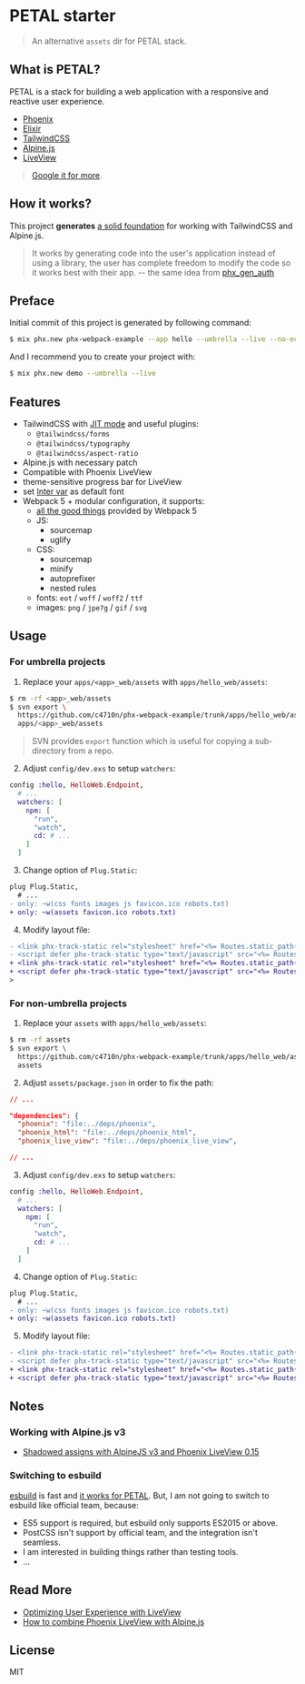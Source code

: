 # PETAL starter

> An alternative `assets` dir for PETAL stack.

## What is PETAL?

PETAL is a stack for building a web application with a responsive and reactive user experience.

- [Phoenix](https://www.phoenixframework.org/)
- [Elixir](https://elixir-lang.org/)
- [TailwindCSS](https://tailwindcss.com/)
- [Alpine.js](https://github.com/alpinejs/alpine)
- [LiveView](https://hexdocs.pm/phoenix_live_view)

> [Google it for more](https://www.google.com/search?q=petal+stack).

## How it works?

This project **generates** [a solid foundation](https://github.com/c4710n/phx-webpack-example/tree/master/apps/hello_web/assets) for working with TailwindCSS and Alpine.js.

> It works by generating code into the user's application instead of using a library, the user has complete freedom to modify the code so it works best with their app.
> -- the same idea from [phx_gen_auth](https://github.com/aaronrenner/phx_gen_auth)

## Preface

Initial commit of this project is generated by following command:

```sh
$ mix phx.new phx-webpack-example --app hello --umbrella --live --no-ecto
```

And I recommend you to create your project with:

```sh
$ mix phx.new demo --umbrella --live
```

## Features

- TailwindCSS with [JIT mode](https://tailwindcss.com/docs/just-in-time-mode) and useful plugins:
  - `@tailwindcss/forms`
  - `@tailwindcss/typography`
  - `@tailwindcss/aspect-ratio`
- Alpine.js with necessary patch
- Compatible with Phoenix LiveView
- theme-sensitive progress bar for LiveView
- set [Inter var](https://rsms.me/inter/) as default font
- Webpack 5 + modular configuration, it supports:
  - [all the good things](https://webpack.js.org/blog/2020-10-10-webpack-5-release/) provided by Webpack 5
  - JS:
    - sourcemap
    - uglify
  - CSS:
    - sourcemap
    - minify
    - autoprefixer
    - nested rules
  - fonts: `eot` / `woff` / `woff2` / `ttf`
  - images: `png` / `jpe?g` / `gif` / `svg`

## Usage

### For umbrella projects

1. Replace your `apps/<app>_web/assets` with `apps/hello_web/assets`:

```sh
$ rm -rf <app>_web/assets
$ svn export \
  https://github.com/c4710n/phx-webpack-example/trunk/apps/hello_web/assets \
  apps/<app>_web/assets
```

> SVN provides `export` function which is useful for copying a sub-directory from a repo.

2. Adjust `config/dev.exs` to setup `watchers`:

```elixir
config :hello, HelloWeb.Endpoint,
  # ...
  watchers: [
    npm: [
      "run",
      "watch",
      cd: # ...
    ]
  ]
```

3. Change option of `Plug.Static`:

```diff
plug Plug.Static,
  # ...
- only: ~w(css fonts images js favicon.ico robots.txt)
+ only: ~w(assets favicon.ico robots.txt)
```

4. Modify layout file:

```diff
- <link phx-track-static rel="stylesheet" href="<%= Routes.static_path(@conn, "/css/app.css") %>"/>
- <script defer phx-track-static type="text/javascript" src="<%= Routes.static_path(@conn, "/js/app.js") %>"></script
+ <link phx-track-static rel="stylesheet" href="<%= Routes.static_path(@conn, "/assets/app.css") %>"/>
+ <script defer phx-track-static type="text/javascript" src="<%= Routes.static_path(@conn, "/assets/app.js") %>"></script>
>
```

### For non-umbrella projects

1. Replace your `assets` with `apps/hello_web/assets`:

```sh
$ rm -rf assets
$ svn export \
  https://github.com/c4710n/phx-webpack-example/trunk/apps/hello_web/assets \
  assets
```

2. Adjust `assets/package.json` in order to fix the path:

```json
// ...

"dependencies": {
  "phoenix": "file:../deps/phoenix",
  "phoenix_html": "file:../deps/phoenix_html",
  "phoenix_live_view": "file:../deps/phoenix_live_view",

// ...
```

3. Adjust `config/dev.exs` to setup `watchers`:

```elixir
config :hello, HelloWeb.Endpoint,
  # ...
  watchers: [
    npm: [
      "run",
      "watch",
      cd: # ...
    ]
  ]
```

4. Change option of `Plug.Static`:

```diff
plug Plug.Static,
  # ...
- only: ~w(css fonts images js favicon.ico robots.txt)
+ only: ~w(assets favicon.ico robots.txt)
```

5. Modify layout file:

```diff
- <link phx-track-static rel="stylesheet" href="<%= Routes.static_path(@conn, "/css/app.css") %>"/>
- <script defer phx-track-static type="text/javascript" src="<%= Routes.static_path(@conn, "/js/app.js") %>"></script
+ <link phx-track-static rel="stylesheet" href="<%= Routes.static_path(@conn, "/assets/app.css") %>"/>
+ <script defer phx-track-static type="text/javascript" src="<%= Routes.static_path(@conn, "/assets/app.js") %>"></script>
```

## Notes

### Working with Alpine.js v3

- [Shadowed assigns with AlpineJS v3 and Phoenix LiveView 0.15](https://elixirforum.com/t/shadowed-assigns-with-alpinejs-v3-and-phoenix-liveview-0-15/40803)

### Switching to esbuild

[esbuild](https://esbuild.github.io/) is fast and [it works for PETAL](https://sergiotapia.com/phoenix-160-liveview-esbuild-tailwind-jit-alpinejs-a-brief-tutorial). But, I am not going to switch to esbuild like official team, because:

- ES5 support is required, but esbuild only supports ES2015 or above.
- PostCSS isn't support by official team, and the integration isn't seamless.
- I am interested in building things rather than testing tools.
- ...

## Read More

- [Optimizing User Experience with LiveView](https://dockyard.com/blog/2020/12/21/optimizing-user-experience-with-liveview)
- [How to combine Phoenix LiveView with Alpine.js](https://fullstackphoenix.com/tutorials/combine-phoenix-liveview-with-alpine-js)

## License

MIT
